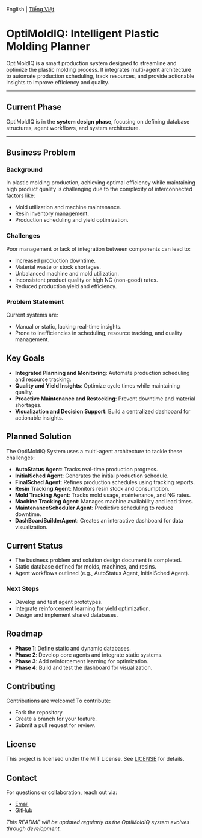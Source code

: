 English | [Tiếng Việt](https://github.com/ThuyHaLE/OptiMoldIQ/blob/main/README-vi.md)

# OptiMoldIQ: Intelligent Plastic Molding Planner

OptiMoldIQ is a smart production system designed to streamline and optimize the plastic molding process. It integrates multi-agent architecture to automate production scheduling, track resources, and provide actionable insights to improve efficiency and quality.

---
## Current Phase
OptiMoldIQ is in the **system design phase**, focusing on defining database structures, agent workflows, and system architecture.

---

## Business Problem
### Background
In plastic molding production, achieving optimal efficiency while maintaining high product quality is challenging due to the complexity of interconnected factors like:
- Mold utilization and machine maintenance.
- Resin inventory management.
- Production scheduling and yield optimization.

### Challenges
Poor management or lack of integration between components can lead to:
- Increased production downtime.
- Material waste or stock shortages.
- Unbalanced machine and mold utilization.
- Inconsistent product quality or high NG (non-good) rates.
- Reduced production yield and efficiency.

### Problem Statement
Current systems are:
- Manual or static, lacking real-time insights.
- Prone to inefficiencies in scheduling, resource tracking, and quality management.

## Key Goals
- **Integrated Planning and Monitoring**: Automate production scheduling and resource tracking.
- **Quality and Yield Insights**: Optimize cycle times while maintaining quality.
- **Proactive Maintenance and Restocking**: Prevent downtime and material shortages.
- **Visualization and Decision Support**: Build a centralized dashboard for actionable insights.

## Planned Solution
The OptiMoldIQ System uses a multi-agent architecture to tackle these challenges:
- **AutoStatus Agent**: Tracks real-time production progress.
- **InitialSched Agent**: Generates the initial production schedule.
- **FinalSched Agent**: Refines production schedules using tracking reports.
- **Resin Tracking Agent**: Monitors resin stock and consumption.
- **Mold Tracking Agent**: Tracks mold usage, maintenance, and NG rates.
- **Machine Tracking Agent**: Manages machine availability and lead times.
- **MaintenanceScheduler Agent**: Predictive scheduling to reduce downtime.
- **DashBoardBuilderAgent**: Creates an interactive dashboard for data visualization.

## Current Status
- The business problem and solution design document is completed.
- Static database defined for molds, machines, and resins.
- Agent workflows outlined (e.g., AutoStatus Agent, InitialSched Agent).

### Next Steps
- Develop and test agent prototypes.
- Integrate reinforcement learning for yield optimization.
- Design and implement shared databases.

## Roadmap
- **Phase 1**: Define static and dynamic databases.
- **Phase 2**: Develop core agents and integrate static systems.
- **Phase 3**: Add reinforcement learning for optimization.
- **Phase 4**: Build and test the dashboard for visualization.

## Contributing
Contributions are welcome! To contribute:
- Fork the repository.
- Create a branch for your feature.
- Submit a pull request for review.

## License
This project is licensed under the MIT License. See [LICENSE](https://github.com/ThuyHaLE/OptiMoldIQ/blob/main/LICENSE) for details.

## Contact
For questions or collaboration, reach out via:
- [Email](mailto:thuyha.le0590@gmail.com)
- [GitHub](https://github.com/ThuyHaLE)

*This README will be updated regularly as the OptiMoldIQ system evolves through development.*
